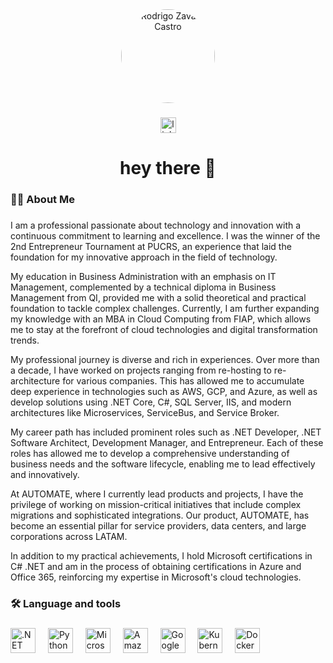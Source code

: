 <div align="center">
  <img height="150" style="border-radius: 50%;" alt="Rodrigo Zavalik Castro" src="https://2.gravatar.com/avatar/a78fb858825ff54aacf5368296e3163a234fcd5352d7ee57da85398a68bcd41a?size=256"  />
</div>

###

<div align="center">
  <a href="https://www.linkedin.com/in/zavalik/">
    <img src="https://cdn.jsdelivr.net/gh/devicons/devicon@latest/icons/linkedin/linkedin-original.svg" width="25" alt="linkedin logo"  />
  </a>
</div>

###

<h1 align="center">hey there 👋</h1>

###

<h3 align="left">👩‍💻  About Me</h3>

###

<p align="left">
I am a professional passionate about technology and innovation with a continuous commitment to learning and excellence. I was the winner of the 2nd Entrepreneur Tournament at PUCRS, an experience that laid the foundation for my innovative approach in the field of technology.
</p>
<p align="left">
My education in Business Administration with an emphasis on IT Management, complemented by a technical diploma in Business Management from QI, provided me with a solid theoretical and practical foundation to tackle complex challenges. Currently, I am further expanding my knowledge with an MBA in Cloud Computing from FIAP, which allows me to stay at the forefront of cloud technologies and digital transformation trends.
</p>
<p align="left">
My professional journey is diverse and rich in experiences. Over more than a decade, I have worked on projects ranging from re-hosting to re-architecture for various companies. This has allowed me to accumulate deep experience in technologies such as AWS, GCP, and Azure, as well as develop solutions using .NET Core, C#, SQL Server, IIS, and modern architectures like Microservices, ServiceBus, and Service Broker.
</p>
<p align="left">
My career path has included prominent roles such as .NET Developer, .NET Software Architect, Development Manager, and Entrepreneur. Each of these roles has allowed me to develop a comprehensive understanding of business needs and the software lifecycle, enabling me to lead effectively and innovatively.
</p>
<p align="left">
At AUTOMATE, where I currently lead products and projects, I have the privilege of working on mission-critical initiatives that include complex migrations and sophisticated integrations. Our product, AUTOMATE, has become an essential pillar for service providers, data centers, and large corporations across LATAM.
</p>
<p align="left">
In addition to my practical achievements, I hold Microsoft certifications in C# .NET and am in the process of obtaining certifications in Azure and Office 365, reinforcing my expertise in Microsoft's cloud technologies.
</p>

###

<h3 align="left">🛠 Language and tools</h3>

###

<div align="left">
  <img src="https://cdn.jsdelivr.net/gh/devicons/devicon/icons/dot-net/dot-net-plain-wordmark.svg" height="40" alt=".NET"  />
  <img width="12" />
  <img src="https://cdn.jsdelivr.net/gh/devicons/devicon@latest/icons/python/python-original.svg" height="40" alt="Python"  />
  <img width="12" />
  <img src="https://cdn.jsdelivr.net/gh/devicons/devicon@latest/icons/azure/azure-original.svg" height="40" alt="Microsoft Azure"  />
  <img width="12" />
  <img src="https://cdn.jsdelivr.net/gh/devicons/devicon@latest/icons/amazonwebservices/amazonwebservices-original-wordmark.svg" height="40" alt="Amazon Web Service (AWS)"  />
  <img width="12" />
  <img src="https://cdn.jsdelivr.net/gh/devicons/devicon@latest/icons/googlecloud/googlecloud-original.svg" height="40" alt="Google Cloud"  />
  <img width="12" />
  <img src="https://cdn.jsdelivr.net/gh/devicons/devicon/icons/kubernetes/kubernetes-plain.svg" height="40" alt="Kubernetes"  />
  <img width="12" />
  <img src="https://cdn.jsdelivr.net/gh/devicons/devicon/icons/docker/docker-plain-wordmark.svg" height="40" alt="Docker"  />
</div>
